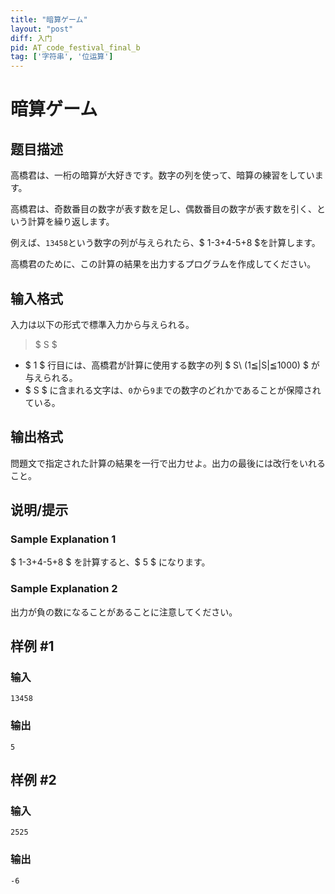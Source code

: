 ```yaml
---
title: "暗算ゲーム"
layout: "post"
diff: 入门
pid: AT_code_festival_final_b
tag: ['字符串', '位运算']
---
```


# 暗算ゲーム

## 题目描述

[problemUrl]: https://atcoder.jp/contests/code-festival-2014-final/tasks/code_festival_final_b

高橋君は、一桁の暗算が大好きです。数字の列を使って、暗算の練習をしています。

高橋君は、奇数番目の数字が表す数を足し、偶数番目の数字が表す数を引く、という計算を繰り返します。

例えば、`13458`という数字の列が与えられたら、$ 1-3+4-5+8 $を計算します。

高橋君のために、この計算の結果を出力するプログラムを作成してください。

## 输入格式

入力は以下の形式で標準入力から与えられる。

> $ S $

- $ 1 $ 行目には、高橋君が計算に使用する数字の列 $ S\ (1≦|S|≦1000) $ が与えられる。
- $ S $ に含まれる文字は、`0`から`9`までの数字のどれかであることが保障されている。

## 输出格式

問題文で指定された計算の結果を一行で出力せよ。出力の最後には改行をいれること。

## 说明/提示

### Sample Explanation 1

$ 1-3+4-5+8 $ を計算すると、$ 5 $ になります。

### Sample Explanation 2

出力が負の数になることがあることに注意してください。

## 样例 #1

### 输入

```
13458
```

### 输出

```
5
```

## 样例 #2

### 输入

```
2525
```

### 输出

```
-6
```

